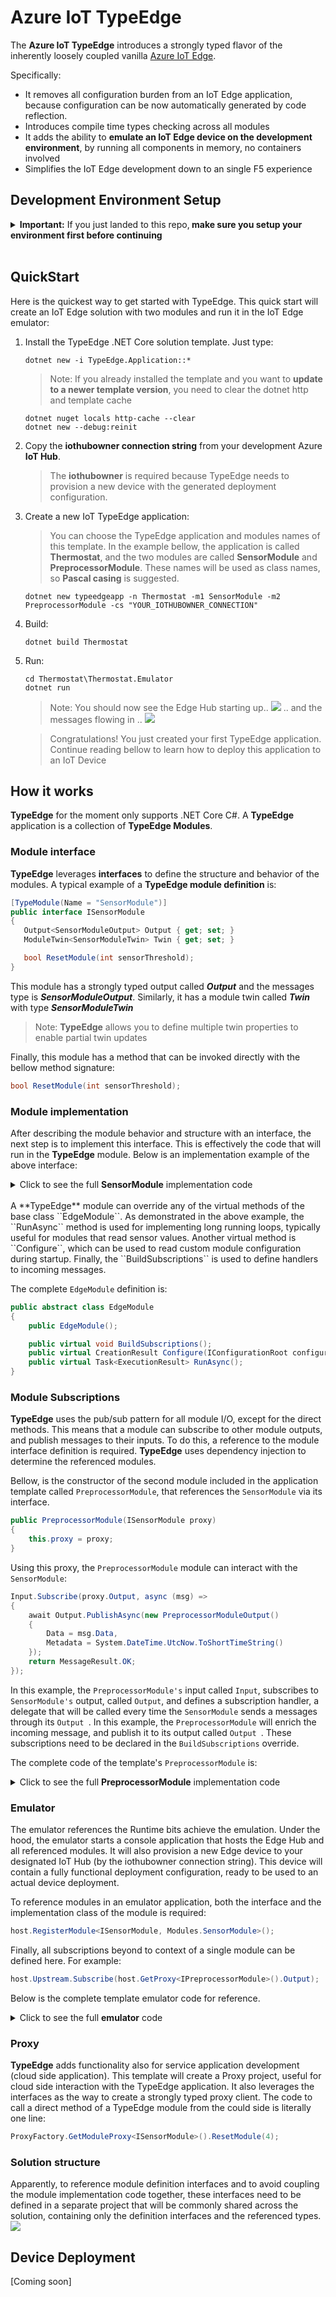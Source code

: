 # Azure IoT TypeEdge

The **Azure IoT TypeEdge** introduces a strongly typed flavor of the inherently loosely coupled vanilla [Azure IoT Edge](https:/azure.microsoft.com/en-us/services/iot-edge/).

Specifically:

- It removes all configuration burden from an IoT Edge application, because configuration can be now automatically generated by code reflection.
- Introduces compile time types checking across all modules
- It adds the ability to **emulate an IoT Edge device on the development environment**, by running all components in memory, no containers involved
- Simplifies the IoT Edge development down to an single F5 experience

## Development Environment Setup

<details>
  <summary>
  <b>Important:</b> If you just landed to this repo,<b> make sure you setup your environment first before continuing </b></summary>

To setup your development environment for **TypeEdge** you will need to:

 1. **Install [Docker](https://docs.docker.com/engine/installation/)** 
 2. **Install the latest [.NET Core](https://github.com/dotnet/core/blob/master/release-notes/download-archive.md)**
    > ***Important note***: **TypeEdge** requires **.NET Core 2.1.0-Preview2** and above, you can check your version by typing: 
    ```cmd
    dotnet --version
    ```
    > *As of 05/25/2018, the latest .NET Core release is [this](https://github.com/dotnet/core/blob/master/release-notes/download-archives/2.1.0-rc1-download.md)*

 1. **Install your favorite IDE ([VS Code](https://code.visualstudio.com/download) or [VS 2017](https://www.visualstudio.com/downloads/))**

    
1. **Temporary step - private NuGet packages**:
    
    Temporarily, and until GA, the required NuGet packages will be distributed through [this](https://msblox-03.pkgs.visualstudio.com/_packaging/private-nuget-feed/nuget/v3/index.json) private NuGet feed. After GA, these packages will be available in the www.nuget.org.
    
    > ***Important note:*** Only MS FTE have access to this NuGet feed. To add the feed to your machine wide configuration just once. This is required because of the way dotnet templates at the moment work.  
    
    To add the feed to your machine you will need your git credentials or a personal access token. TO get your git credentials, navigate to the [VSTS repo](https://msblox-03.visualstudio.com/csetypescript) and under **"clone to your computer"** section, click **"Generate Git Credentials"**

    Then, **add your credentials to the command bellow** and run it.

    ```
    nuget.exe sources Add -Name "private-typeedge-feed" -Source "https://msblox-03.pkgs.visualstudio.com/_packaging/private-nuget-feed/nuget/v3/index.json" -UserName USERNAME -Password PASSWORD
    ```
    You can download the latest nuget.exe from [here](https://dist.nuget.org/win-x86-commandline/latest/nuget.exe)

    You'll also need to add the RocksDB ARM repo:
    ```
    nuget.exe sources Add -Name "RocksDB ARM" -Source "https://www.myget.org/F/rocksdb-native-arm/api/v3/index.json"
    ```
These steps will get you  ready to build your first TypeEdge application.

</details>
<br>

## QuickStart
Here is the quickest way to get started with TypeEdge. This quick start will create an IoT Edge solution with two modules and run it in the IoT Edge  emulator:

1. Install the TypeEdge .NET Core solution template. Just type:
    ```
    dotnet new -i TypeEdge.Application::*
    ```

    >Note: If you already installed the template and you want to **update to a newer template version**, you need to clear the dotnet http and template cache
    ```
    dotnet nuget locals http-cache --clear
    dotnet new --debug:reinit
    ```
2. Copy the **iothubowner connection string** from your development Azure **IoT Hub**.
    > The **iothubowner** is required because TypeEdge needs to provision a new device with the generated deployment configuration. 

1. Create a new IoT TypeEdge application:
    > You can choose the TypeEdge application and modules names of this template. In the example bellow, the application is called **Thermostat**, and the two modules are called **SensorModule** and **PreprocessorModule**. These names will be used as class names, so **Pascal casing** is suggested.
    ```
    dotnet new typeedgeapp -n Thermostat -m1 SensorModule -m2 PreprocessorModule -cs "YOUR_IOTHUBOWNER_CONNECTION"
    ```
2. Build:
    ```
    dotnet build Thermostat
    ```
3. Run:
    ```
    cd Thermostat\Thermostat.Emulator
    dotnet run
    ```

    > Note: You should now see the Edge Hub starting up.. 
![](images/IoTEdge.png) .. and the messages flowing in .. ![](images/messages.png)

    > Congratulations! You just created your first TypeEdge application. Continue reading bellow to learn how to deploy this application to an IoT Device

## How it works

**TypeEdge** for the moment only supports .NET Core C#. A **TypeEdge** application is a collection of **TypeEdge Modules**.

### Module interface

**TypeEdge** leverages **interfaces** to define the structure and behavior of the modules. A typical example of a **TypeEdge module definition** is:  
 ```cs
[TypeModule(Name = "SensorModule")]
public interface ISensorModule
{
    Output<SensorModuleOutput> Output { get; set; }
    ModuleTwin<SensorModuleTwin> Twin { get; set; }

    bool ResetModule(int sensorThreshold);
}
```

This module has a strongly typed output called ***Output*** and the messages type is ***SensorModuleOutput***. Similarly, it has a module twin called ***Twin*** with type ***SensorModuleTwin***
> Note: **TypeEdge** allows you to define multiple twin properties to enable partial twin updates

Finally, this module has a method that can be invoked directly with the bellow method signature:

```cs
bool ResetModule(int sensorThreshold);
```

### Module implementation

After describing the module behavior and structure with an interface, the next step is to implement this interface. This is effectively the code that will run in the **TypeEdge** module. Below is an implementation example of the above interface:

<details>
  <summary>Click to see the full <b>SensorModule</b> implementation code</summary>

```cs
public class SensorModule : EdgeModule, ISensorModule
{
    public Output<SensorModuleOutput> Output { get; set; }
    public ModuleTwin<SensorModuleTwin> Twin { get; set; }

    public bool ResetModule(int sensorThreshold)
    {
        System.Console.WriteLine($"New sensor threshold:{sensorThreshold}");
        return true;
    }

    public override async Task<ExecutionResult> RunAsync()
    {
        while (true)
        {
            await Output.PublishAsync(
                new SensorModuleOutput() {
                    Data = new System.Random().NextDouble().ToString() });
            
            System.Threading.Thread.Sleep(1000);
        }
        return await base.RunAsync();
    }
} 
```
</details>
<br>
A **TypeEdge** module can override any of the virtual methods of the base class ``EdgeModule``. As demonstrated in the above example, the ``RunAsync`` method is used for implementing long running loops, typically useful for modules that read sensor values. Another virtual method is ``Configure``, which can be used to read custom module configuration during startup. Finally, the ``BuildSubscriptions`` is used to define handlers to incoming messages.

The complete ``EdgeModule`` definition is:

```cs
public abstract class EdgeModule
{
    public EdgeModule();

    public virtual void BuildSubscriptions();
    public virtual CreationResult Configure(IConfigurationRoot configuration);
    public virtual Task<ExecutionResult> RunAsync();
}
```

### Module Subscriptions
**TypeEdge** uses the pub/sub pattern for all module I/O, except for the direct methods. This means that a module can subscribe to other module outputs, and publish messages to their inputs. To do this, a reference to the module interface definition is required. **TypeEdge** uses dependency injection to determine the referenced modules. 

Bellow, is the constructor of the second module included in the application template called ``PreprocessorModule``, that references the ``SensorModule`` via its interface.

```cs
public PreprocessorModule(ISensorModule proxy)
{
    this.proxy = proxy;
}
```

Using this proxy, the ``PreprocessorModule`` module can interact with the ``SensorModule``:
```cs
Input.Subscribe(proxy.Output, async (msg) =>
{
    await Output.PublishAsync(new PreprocessorModuleOutput()
    {
        Data = msg.Data,
        Metadata = System.DateTime.UtcNow.ToShortTimeString()
    });
    return MessageResult.OK;
});
```
In this example, the ``PreprocessorModule's`` input called ``Input``, subscribes to ``SensorModule's`` output, called ``Output``, and defines a subscription handler, a delegate that will be called every time the ``SensorModule`` sends a messages through its ``Output ``. In this example, the ``PreprocessorModule`` will enrich the incoming message, and publish it to its output called ``Output ``. These subscriptions need to be declared in the ``BuildSubscriptions`` override.

The complete code of the template's ``PreprocessorModule`` is:

<details>
  <summary>Click to see the full <b>PreprocessorModule</b> implementation code</summary>

```cs
public class PreprocessorModule : EdgeModule, IPreprocessorModule
{
    readonly ISensorModule proxy;

    public Output<PreprocessorModuleOutput> Output { get; set; }
    public Input<SensorModuleOutput> Input { get; set; }
    public ModuleTwin<PreprocessorModuleTwin> Twin { get; set; }

    public PreprocessorModule(ISensorModule proxy)
    {
        this.proxy = proxy;
    }

    public override void BuildSubscriptions()
    {
        Input.Subscribe(proxy.Output, async (msg) =>
        {
            await Output.PublishAsync(new PreprocessorModuleOutput()
            {
                Data = msg.Data,
                Metadata = System.DateTime.UtcNow.ToShortTimeString()
            });
            return MessageResult.OK;
        });
    }
}
```
</details>


### Emulator
The emulator references the Runtime bits achieve the emulation. Under the hood, the emulator starts a console application that hosts the Edge Hub  and all referenced modules. It will also provision a new Edge device to your designated IoT Hub (by the iothubowner connection string). This device will contain a fully functional deployment configuration, ready to be used to an actual device deployment.

To reference modules in an emulator application, both the interface and the implementation class of the module is required:

```cs
host.RegisterModule<ISensorModule, Modules.SensorModule>();
```

Finally, all subscriptions beyond to context of a single module can be defined here. For example: 
```cs
host.Upstream.Subscribe(host.GetProxy<IPreprocessorModule>().Output);
```

Below is the complete template emulator code for reference.


<details>
  <summary>Click to see the full <b>emulator</b> code</summary>

```cs
public static async Task Main(string[] args)
{
    //TODO: Set your IoT Hub iothubowner connection string in appsettings.json
    var configuration = new ConfigurationBuilder()
        .AddJsonFile("appsettings.json")
        .AddEnvironmentVariables()
        .AddCommandLine(args)
        .Build();

    var host = new TypeEdgeHost(configuration);

    //TODO: Register your TypeEdge Modules here
    host.RegisterModule<ISensorModule, Modules.SensorModule>();
    host.RegisterModule<IPreprocessorModule, Modules.PreprocessorModule>();

    //TODO: Define all cross-module subscriptions 
    host.Upstream.Subscribe(host.GetProxy<IPreprocessorModule>().Output);

    host.Build();

    await host.RunAsync();

    Console.WriteLine("Press <ENTER> to exit..");
    Console.ReadLine();
}
```

</details>

### Proxy
**TypeEdge**  adds functionality also for service application development (cloud side application). This template will create a Proxy project, useful for cloud side interaction with the TypeEdge application. It also leverages the interfaces as the way to create a strongly typed proxy client. The code to call a direct method of a TypeEdge module from the could side is literally one line:

```cs
ProxyFactory.GetModuleProxy<ISensorModule>().ResetModule(4);
```

### Solution structure
Apparently, to reference module definition interfaces and to avoid coupling the module implementation code together, these interfaces need to be defined in a separate project that will be commonly shared across the solution, containing only the definition interfaces and the referenced types.
![](images/solution.png)

## Device Deployment
[Coming soon]